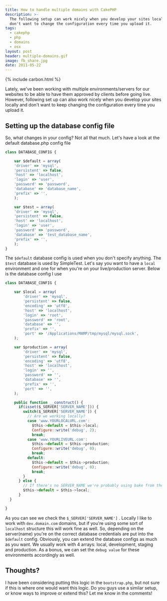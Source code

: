 ```yaml
---
title: How to handle multiple domains with CakePHP
description: >-
  The following setup can work nicely when you develop your sites locally and
  don't want to change the configuration every time you upload it.
tags:
  - cakephp
  - php
  - domains
  - osx
layout: post
header: multiple-domains.gif
image: fb_share.jpg
date: 2011-05-22
---
```


{% include carbon.html %}

Lately, we've been working with multiple environments/servers for our websites to be able to have them approved by clients before going live. However, following set up can also work nicely when you develop your sites locally and don't want to keep changing the configuration every time you upload it.

## Setting up the database config file

So, what changes in your config? Not all that much. Let's have a look at the default database.php config file

```javascript
class DATABASE_CONFIG {

    var $default = array(
    'driver' => 'mysql',
    'persistent' => false,
    'host' => 'localhost',
    'login' => 'user',
    'password' => 'password',
    'database' => 'database_name',
    'prefix' => '',
    );

    var $test = array(
    'driver' => 'mysql',
    'persistent' => false,
    'host' => 'localhost',
    'login' => 'user',
    'password' => 'password',
    'database' => 'test_database_name',
    'prefix' => '',
    );
}
```

The `$default` database config is used when you don't specify anything. The `$test` database is used by SimpleTest. Let's say you want to have a `local` environment and one for when you're on your live/production server. Below is the database config I use

```javascript
class DATABASE_CONFIG {

    var $local = array(
        'driver' => 'mysql',
        'persistent' => false,
        'encoding' => 'utf8',
        'host' => 'localhost',
        'login' => 'root',
        'password' => 'root',
        'database' => '',
        'prefix' => '',
        'port' => '/Applications/MAMP/tmp/mysql/mysql.sock',
    );

    var $production = array(
        'driver' => 'mysql',
        'persistent' => false,
        'encoding' => 'utf8',
        'host' => 'localhost',
        'login' => '',
        'password' => '',
        'database' => '',
        'prefix' => '',
        'port' => '',
    );

    public function __construct() {
      if(isset($_SERVER['SERVER_NAME'])) {
        switch($_SERVER['SERVER_NAME']) {
          // Are we working locally?
          case 'www.YOURLOCALURL.com':
            $this->default = $this->local;
            Configure::write('debug', 2);
            break;
          case 'www.YOURLIVEURL.com':
            $this->default = $this->production;
            Configure::write('debug', 0);
            break;
          default:
            $this->default = $this->production;
            Configure::write('debug', 0);
            break;
        }
      } else {
        // If there's no SERVER_NAME we're probably using bake from the command line, so use local
        $this->default = $this->local;
      }
  }

}
```

As you can see we check the `$_SERVER['SERVER_NAME']` . Locally I like to work with `dev.domain.com` domains, but if you're using some sort of `localhost` structure this will work fine as well. So, depending on the server(name) you're on the correct database credentials are put into the `$default` config. Obviously, you can extend the database configs as much as you want. We usually work with 4 arrays: local, development, staging and production. As a bonus, we can set the `debug value` for these environments accordingly as well.

## Thoughts?

I have been considering putting this logic in the `bootstrap.php`, but not sure if this is where one would want this logic. Do you guys use a similar setup, or know ways to improve or extend this? Let me know in the comments!
